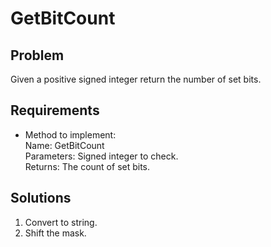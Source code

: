 ﻿# GetBitCount

## Problem
Given a positive signed integer return the number of set bits.

## Requirements

- Method to implement:  
Name: GetBitCount  
Parameters: Signed integer to check.  
Returns: The count of set bits.  

## Solutions
1. Convert to string.
2. Shift the mask.
